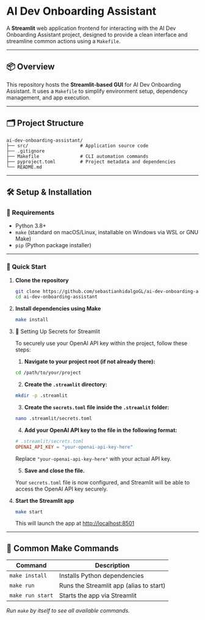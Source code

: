 # AI Dev Onboarding Assistant

A **Streamlit** web application frontend for interacting with the AI Dev Onboarding Assistant project, designed to provide a clean interface and streamline common actions using a `Makefile`.

---

## 📦 Overview

This repository hosts the **Streamlit-based GUI** for AI Dev Onboarding Assistant. It uses a `Makefile` to simplify environment setup, dependency management, and app execution.

---

## 🗂️ Project Structure

```
ai-dev-onboarding-assistant/
├── src/                   # Application source code
├── .gitignore
├── Makefile               # CLI automation commands
├── pyproject.toml         # Project metadata and dependencies
└── README.md
```

---

## 🛠️ Setup & Installation

### 🧰 Requirements

- Python 3.8+
- `make` (standard on macOS/Linux, installable on Windows via WSL or GNU Make)
- `pip` (Python package installer)

---

### 🚀 Quick Start

1. **Clone the repository**

   ```bash
   git clone https://github.com/sebastianhidalgoGL/ai-dev-onboarding-assistant
   cd ai-dev-onboarding-assistant
   ```

2. **Install dependencies using Make**

   ```bash
   make install
   ```

3. 🔑 Setting Up Secrets for Streamlit

   To securely use your OpenAI API key within the project, follow these steps:

      1. **Navigate to your project root (if not already there):**

   ```bash
   cd /path/to/your/project
   ```

      2. **Create the `.streamlit` directory:**

   ```bash
   mkdir -p .streamlit
   ```

      3. **Create the `secrets.toml` file inside the `.streamlit` folder:**

   ```bash
   nano .streamlit/secrets.toml
   ```

      4. **Add your OpenAI API key to the file in the following format:**

   ```toml
   # .streamlit/secrets.toml
   OPENAI_API_KEY = "your-openai-api-key-here"
   ```

   Replace `"your-openai-api-key-here"` with your actual API key.

      5. **Save and close the file.**  

   Your `secrets.toml` file is now configured, and Streamlit will be able to access the OpenAI API key securely.

5. **Start the Streamlit app**

   ```bash
   make start
   ```

   This will launch the app at [http://localhost:8501](http://localhost:8501)

---

## 🧪 Common Make Commands

| Command        | Description                                 |
|----------------|---------------------------------------------|
| `make install` | Installs Python dependencies                |
| `make run`     | Runs the Streamlit app (alias to start)     |
| `make run start`   | Starts the app via Streamlit                |

*Run `make` by itself to see all available commands.*

